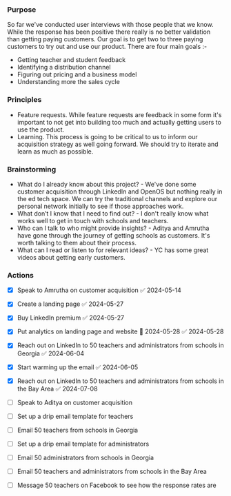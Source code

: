 ### Purpose

So far we've conducted user interviews with those people that we know. While the response has been positive there really is no better validation than getting paying customers. Our goal is to get two to three paying customers to try out and use our product. There are four main goals :-
- Getting teacher and student feedback
- Identifying a distribution channel
- Figuring out pricing and a business model
- Understanding more the sales cycle

### Principles 
- Feature requests. While feature requests are feedback in some form it's important to not get into building too much and actually getting users to use the product. 
- Learning. This process is going to be critical to us to inform our acquisition strategy as well going forward. We should try to iterate and learn as much as possible. 

### Brainstorming
- What do I already know about this project? - We've done some customer acquisition through LinkedIn and OpenOS but nothing really in the ed tech space. We can try the traditional channels and explore our personal network initially to see if those approaches work.
- What don’t I know that I need to find out? - I don't really know what works well to get in touch with schools and teachers.
- Who can I talk to who might provide insights? - Aditya and Amrutha have gone through the journey of getting schools as customers. It's worth talking to them about their process.
- What can I read or listen to for relevant ideas? - YC has some great videos about getting early customers. 

### Actions
- [x] Speak to Amrutha on customer acquisition ✅ 2024-05-14
- [x] Create a landing page ✅ 2024-05-27
- [x] Buy LinkedIn premium ✅ 2024-05-27
- [x] Put analytics on landing page and website 📅 2024-05-28 ✅ 2024-05-28
- [x] Reach out on LinkedIn to 50 teachers and administrators from schools in Georgia ✅ 2024-06-04
- [x] Start warming up the email ✅ 2024-06-05
- [x] Reach out on LinkedIn to 50 teachers and administrators from schools in the Bay Area ✅ 2024-07-08
- [ ] Speak to Aditya on customer acquisition
- [ ] Set up a drip email template for teachers
- [ ] Email 50 teachers from schools in Georgia
- [ ] Set up a drip email template for administrators
- [ ] Email 50 administrators from schools in Georgia
- [ ] Email 50 teachers and administrators from schools in the Bay Area
- [ ] Message 50 teachers on Facebook to see how the response rates are

